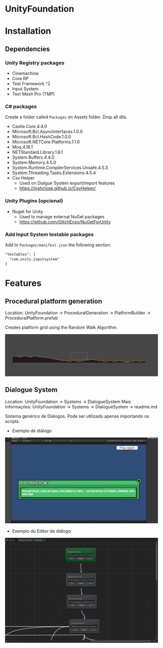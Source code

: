 # UnityFoundation

# Installation

## Dependencies

### Unity Registry packages

- Cinemachine
- Core RP
- Test Framework ^2
- Input System
- Text Mesh Pro (TMP)

### C# packages

Create a folder called `Packages` on Assets folder. Drop all dlls.

- Castle.Core.4.4.0
- Microsoft.Bcl.AsyncInterfaces.1.0.0
- Microsoft.Bcl.HashCode.1.0.0
- Microsoft.NETCore.Platforms.1.1.0
- Moq.4.16.1
- NETStandard.Library.1.6.1
- System.Buffers.4.4.0
- System.Memory.4.5.0
- System.Runtime.CompilerServices.Unsafe.4.5.3
- System.Threading.Tasks.Extensions.4.5.4
- Csv Helper
  - Used on Dialgue System export/import features
  - https://joshclose.github.io/CsvHelper/

### Unity Plugins (opcional)

- Nuget for Unity
  - Used to manage external NuGet packages
  - https://github.com/GlitchEnzo/NuGetForUnity

### Add Input System testable packages

Add to `Packages/manifest.json` the following section:

```
"testables": [
  "com.unity.inputsystem"
]
```

# Features

## Procedural platform generation

Location: UnityFoundation -> ProceduralGeneration -> PlatformBuilder -> ProceduralPlatform.prefab

Creates platform grid using the Random Walk Algorithm.

![](Docs/proceduralPlatform.PNG)

## Dialogue System

Location: UnityFoundation -> Systems -> DialogueSystem
Mais informações: UnityFoundation -> Systems -> DialogueSystem -> readme.md

Sistema genérico de Diálogos. Pode ser utilizado apenas importando os scripts.

- Exemplo de diálogo

![](./Docs/dialogue_example.gif)

- Exemplo do Editor de diálogo

![](./Docs/dialogue_editor.png)